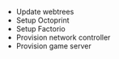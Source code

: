 - Update webtrees
- Setup Octoprint
- Setup Factorio
- Provision network controller
- Provision game server
